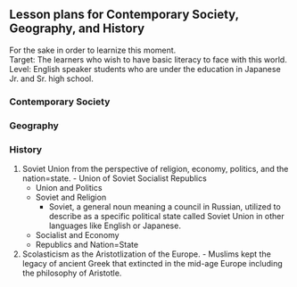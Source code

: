 ## Lesson plans for Contemporary Society, Geography, and History
For the sake in order to learnize this moment.  
Target: The learners who wish to have basic literacy to face with this world.  
Level: English speaker students who are under the education in Japanese Jr. and Sr. high school.
### Contemporary Society
###  Geography
### History
  1. Soviet Union from the perspective of religion, economy, politics, and the nation=state.
    - Union of Soviet Socialist Republics
      - Union and Politics
      - Soviet and Religion
        - Soviet, a general noun meaning a council in Russian, utilized to describe as a specific political state called Soviet Union in other languages like English or Japanese.
      - Socialist and Economy
      - Republics and Nation=State
  1. Scolasticism as the Aristotlization of the Europe.
    - Muslims kept the legacy of ancient Greek that extincted in the mid-age Europe including the philosophy of Aristotle.
